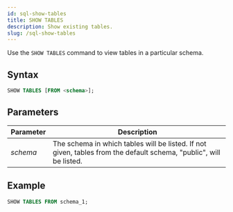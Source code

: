 ```yaml
---
id: sql-show-tables
title: SHOW TABLES
description: Show existing tables.
slug: /sql-show-tables
---
```


Use the `SHOW TABLES` command to view tables in a particular schema.

## Syntax

```sql
SHOW TABLES [FROM <schema>];
```
## Parameters
|Parameter   | Description           |
|---------------------------|-----------------------|
|*schema*                   |The schema in which tables will be listed. If not given, tables from the default schema, "public", will be listed.|


## Example
```sql
SHOW TABLES FROM schema_1;
```